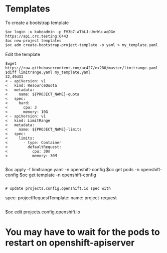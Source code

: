 # Templates

To create a bootstrap template

```
$oc login -u kubeadmin -p FV3b7-aTbLJ-UmrWu-aqDGe https://api.crc.testing:6443
$oc new-project templates
$oc adm create-bootstrap-project-template -o yaml > my_template.yaml
```

Edit the template 

```
$wget https://raw.githubusercontent.com/ac427/ex280/master/limitrange.yaml
$diff limitrange.yaml my_template.yaml 
32,49d31
< - apiVersion: v1
<   kind: ResourceQuota
<   metadata:
<     name: ${PROJECT_NAME}-quota
<   spec:
<     hard:
<       cpu: 3
<       memory: 10G
< - apiVersion: v1
<   kind: LimitRange
<   metadata:
<     name: ${PROJECT_NAME}-limits
<   spec:
<     limits:
<       - type: Container
<         defaultRequest:
<           cpu: 30m
<           memory: 30M
 
```
$oc apply -f limitrange.yaml -n openshift-config
$oc get pods -n openshift-config
$oc get template -n openshift-config
```

# update projects.config.openshift.io spec with

```
spec:
  projectRequestTemplate:
    name: project-request
```

```
$oc edit projects.config.openshift.io
# You may have to wait for the pods to restart on openshift-apiserver

```
